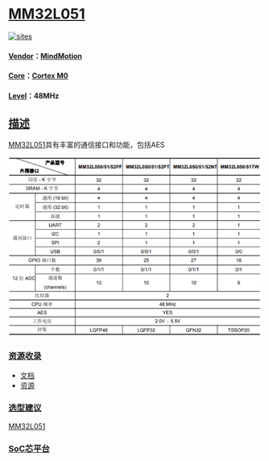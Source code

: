 ﻿# [MM32L051](https://github.com/SoCXin/MM32L051)

[![sites](http://182.61.61.133/link/resources/SoC.png)](http://www.SoC.Xin)

#### [Vendor](https://github.com/SoCXin/Vendor)：[MindMotion](http://www.mm32.com.cn/)
#### [Core](https://github.com/SoCXin/Cortex)：[Cortex M0](https://github.com/SoCXin/CM0)
#### [Level](https://github.com/SoCXin/Level)：48MHz

## [描述](https://github.com/SoCXin/MM32L051/wiki)

[MM32L051](https://github.com/SoCXin/MM32L051)具有丰富的通信接口和功能，包括AES

[![sites](docs/MM32L051.png)](https://github.com/SoCXin/MM32L051)

### [资源收录](https://github.com/SoCXin/MM32L051)

* [文档](docs/)
* [资源](src/)

### [选型建议](https://github.com/SoCXin)

[MM32L051](https://github.com/SoCXin/MM32L051)

###  [SoC芯平台](http://www.SoC.Xin)
